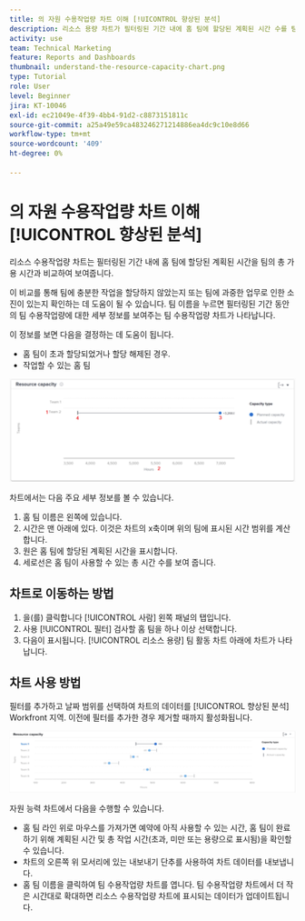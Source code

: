 ```yaml
---
title: 의 자원 수용작업량 차트 이해 [!UICONTROL 향상된 분석]
description: 리소스 용량 차트가 필터링된 기간 내에 홈 팀에 할당된 계획된 시간 수를 팀의 총 사용 가능한 시간과 비교하여 표시하는 방법에 대해 알아봅니다.
activity: use
team: Technical Marketing
feature: Reports and Dashboards
thumbnail: understand-the-resource-capacity-chart.png
type: Tutorial
role: User
level: Beginner
jira: KT-10046
exl-id: ec21049e-4f39-4bb4-91d2-c8873151811c
source-git-commit: a25a49e59ca483246271214886ea4dc9c10e8d66
workflow-type: tm+mt
source-wordcount: '409'
ht-degree: 0%

---
```


# 의 자원 수용작업량 차트 이해 [!UICONTROL 향상된 분석]

리소스 수용작업량 차트는 필터링된 기간 내에 홈 팀에 할당된 계획된 시간을 팀의 총 가용 시간과 비교하여 보여줍니다.

이 비교를 통해 팀에 충분한 작업을 할당하지 않았는지 또는 팀에 과중한 업무로 인한 소진이 있는지 확인하는 데 도움이 될 수 있습니다. 팀 이름을 누르면 필터링된 기간 동안의 팀 수용작업량에 대한 세부 정보를 보여주는 팀 수용작업량 차트가 나타납니다.

이 정보를 보면 다음을 결정하는 데 도움이 됩니다.

* 홈 팀이 초과 할당되었거나 할당 해제된 경우.
* 작업할 수 있는 홈 팀

![아래 글머리 기호에 설명된 영역에 숫자가 표시된 리소스 용량 차트를 보여 주는 이미지](assets/section-3-2.png)

차트에서는 다음 주요 세부 정보를 볼 수 있습니다.

1. 홈 팀 이름은 왼쪽에 있습니다.
1. 시간은 맨 아래에 있다. 이것은 차트의 x축이며 위의 팀에 표시된 시간 범위를 계산합니다.
1. 원은 홈 팀에 할당된 계획된 시간을 표시합니다.
1. 세로선은 홈 팀이 사용할 수 있는 총 시간 수를 보여 줍니다.

## 차트로 이동하는 방법

1. 을(를) 클릭합니다 [!UICONTROL 사람] 왼쪽 패널의 탭입니다.
1. 사용 [!UICONTROL 필터] 검사할 홈 팀을 하나 이상 선택합니다.
1. 다음이 표시됩니다. [!UICONTROL 리소스 용량] 팀 활동 차트 아래에 차트가 나타납니다.

## 차트 사용 방법

필터를 추가하고 날짜 범위를 선택하여 차트의 데이터를 [!UICONTROL 향상된 분석] Workfront 지역. 이전에 필터를 추가한 경우 제거할 때까지 활성화됩니다.

![리소스 용량 차트를 보여 주는 이미지](assets/section-3-3.png)

자원 능력 차트에서 다음을 수행할 수 있습니다.

* 홈 팀 라인 위로 마우스를 가져가면 예약에 아직 사용할 수 있는 시간, 홈 팀이 완료하기 위해 계획된 시간 및 총 작업 시간(초과, 미만 또는 용량으로 표시됨)을 확인할 수 있습니다.
* 차트의 오른쪽 위 모서리에 있는 내보내기 단추를 사용하여 차트 데이터를 내보냅니다.
* 홈 팀 이름을 클릭하여 팀 수용작업량 차트를 엽니다. 팀 수용작업량 차트에서 더 작은 시간대로 확대하면 리소스 수용작업량 차트에 표시되는 데이터가 업데이트됩니다.
